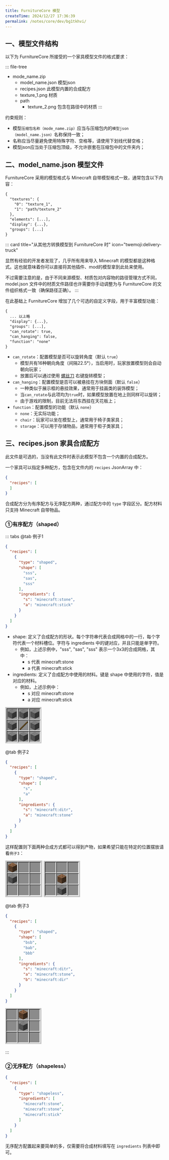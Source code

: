 ```yaml
---
title: FurnitureCore 模型
createTime: 2024/12/27 17:36:39
permalink: /notes/core/dev/bg1tkhvi/
---
```


## 一、模型文件结构

以下为 FurnitureCore 所接受的一个家具模型文件的格式要求：

::: file-tree

- mode_name.zip
  - model_name.json 模型json
  - recipes.json    此模型内置的合成配方
  - texture_1.png   材质
  - path
    - texture_2.png 包含在路径中的材质
:::

约束规则：
  - 模型`压缩包名称（mode_name.zip）`应当与压缩包内的`模型json（model_name.json）`名称保持一致；
  - 名称应当尽量避免使用特殊字符、空格等，请使用下划线代替空格；
  - 模型json应当处于压缩包顶级，不允许嵌套在压缩包中的文件夹内；


## 二、model_name.json 模型文件

FurnitureCore 采用的模型格式与 Minecraft 自带模型格式一致，通常包含以下内容：

```json{3-4}
{
  "textures": {
    "0": "texture_1",
    "1": "path/texture_2"
  },
  "elements": [...],
  "display": {...},
  "groups": [...]
}
```

::: card title="从其他方转换模型到 FurnitureCore 时" icon="twemoji:delivery-truck"

显然有经验的开发者发现了，几乎所有用来导入 Minecraft 的模型都是这种格式。这也就意味着你可以直接将其他插件、mod的模型拿到此处来使用。

不过需要注意的是，由于不同来源模型、材质包对内容物的路径管理方式不同，model.json 文件中的材质文件路径也许需要你手动调整为与 FurnitureCore 的文件组织格式一致（确保路径正确）。
:::

在此基础上 FurnitureCore 增加了几个可选的自定义字段，用于丰富模型功能：

```json{5-7}
{
  ... 以上略
  "display": {...},
  "groups": [...],
  "can_rotate": true,
  "can_hanging": false,
  "function": "none"
}
```

- `can_rotate`：配置模型是否可以旋转角度（默认 `true`）
  - 模型共有16种朝向角度（间隔22.5°），当启用时，玩家放置模型则会自动朝向玩家；
  - 放置后可以通过使用 [螺丝刀](/notes/core/use/for-player/) 右键旋转模型；
- `can_hanging`：配置模型是否可以被悬挂在方块侧面（默认 `false`）
  - 一种类似于展示框的悬挂效果，通常用于挂画类的装饰模型；
  - 当`can_rotate`与此项均为`true`时，如果模型放置在地上则同样可以旋转；
  - 由于游戏的限制，目前无法将东西挂在天花板上；
- `function`：配置模型的功能（默认 `none`）
  - `none`：无实际功能；
  - `chair`：玩家可以坐在模型上，通常用于椅子类家具；
  - `storage`：可以用于存储物品，通常用于柜子类家具；

## 三、recipes.json 家具合成配方

此文件是可选的，当没有此文件时表示此模型不包含一个内置的合成配方。

一个家具可以指定多种配方，包含在文件内的 `recipes` JsonArray 中：

```json
{
  "recipes": [
  ]
}
```

合成配方分为有序配方与无序配方两种，通过配方中的 `type` 字段区分。配方材料只支持 Minecraft 自带物品。

### ①有序配方（shaped）

::: tabs
@tab 例子1

```json
{
  "recipes": [
    {
      "type": "shaped",
      "shape": [
        "sss",
        "sas",
        "sss"
      ],
      "ingredients": {
        "s": "minecraft:stone",
        "a": "minecraft:stick"
      }
    }
  ]
}
```

- shape: 定义了合成配方的形状。每个字符串代表合成网格中的一行，每个字符代表一个材料槽位。字符与 ingredients 中的键对应，并且只能是单字符。
  - 例如，上述示例中，"sss", "sas", "sss" 表示一个3x3的合成网格，其中：
    - s 代表 minecraft:stone
    - a 代表 minecraft:stick
- ingredients: 定义了合成配方中使用的材料。键是 shape 中使用的字符，值是对应的材料。
  - 例如，上述示例中：
    - s 对应 minecraft:stone
    - a 对应 minecraft:stick

![](/shaped-recipe.png)

@tab 例子2

```json
{
  "recipes": [
    {
      "type": "shaped",
      "shape": [
        "s",
        "a"
      ],
      "ingredients": {
        "s": "minecraft:ditr",
        "a": "minecraft:stone"
      }
    }
  ]
}
```

这样配置则下面两种合成方式都可以得到产物，如果希望只能在特定的位置摆放请看`例子3`：

![](/shaped-recipe-1.png)
![](/shaped-recipe-2.png)

@tab 例子3

```json
{
  "recipes": [
    {
      "type": "shaped",
      "shape": [
        "bsb",
        "bab",
        "bbb"
      ],
      "ingredients": {
        "s": "minecraft:ditr",
        "a": "minecraft:stone",
        "b": "minecraft:dir"
      }
    }
  ]
}
```

![](/shaped-recipe-3.png)

:::



### ②无序配方（shapeless）

```json
{
  "recipes": [
    {
      "type": "shapeless",
      "ingredients": [
        "minecraft:stone",
        "minecraft:stone",
        "minecraft:stick"
      ]
    }
  ]
}
```

无序配方配置起来要简单的多，仅需要将合成材料填写在 `ingredients` 列表中即可。


